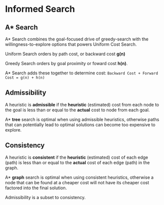 # Informed Search

## A\* Search

A\* Search combines the goal-focused drive of greedy-search with the willingness-to-explore options that powers Uniform Cost Search.

Uniform Search orders by path cost, or backward cost **g(n)**

Greedy Search orders by goal proximity or foward cost **h(n)**.

A* Search adds these together to determine cost:
`Backward Cost + Forward Cost = g(n) + h(n)`

## Admissibility

A heuristic is **admissible** if the **heuristic** (estimated) cost from each node to the goal is less than or equal to the **actual** cost to node from each goal.

A\* **tree** search is optimal when using admissible heuristics, otherwise paths that can potentially lead to optimal solutions can become too expensive to explore.

## Consistency

A heuristic is **consistent** if the **heuristic** (estimated) cost of each edge (path) is less than or equal to the **actual** cost of each edge (path) in the graph.

A\* **graph** search is optimal when using consistent heuristics, otherwise a node that can be found at a cheaper cost will not have its cheaper cost factored into the final solution.

Admissibility is a subset to consistency.
